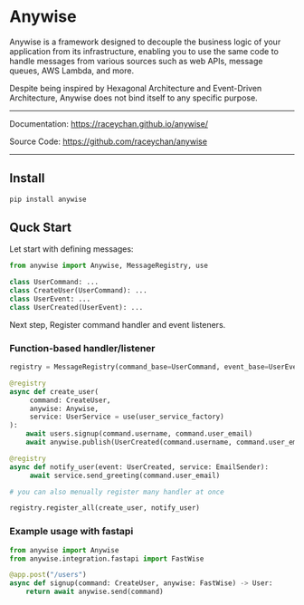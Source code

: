 # Anywise

Anywise is a framework designed to decouple the business logic of your application from its infrastructure, enabling you to use the same code to handle messages from various sources such as web APIs, message queues, AWS Lambda, and more.

Despite being inspired by Hexagonal Architecture and Event-Driven Architecture, Anywise does not bind itself to any specific purpose.

---

Documentation: https://raceychan.github.io/anywise/

Source Code: https://github.com/raceychan/anywise

---

## Install

```py
pip install anywise
```

## Quck Start

Let start with defining messages:

```py
from anywise import Anywise, MessageRegistry, use

class UserCommand: ...
class CreateUser(UserCommand): ...
class UserEvent: ...
class UserCreated(UserEvent): ...
```

Next step, Register command handler and event listeners.

### Function-based handler/listener

```py
registry = MessageRegistry(command_base=UserCommand, event_base=UserEvent)

@registry 
async def create_user(
     command: CreateUser, 
     anywise: Anywise, 
     service: UserService = use(user_service_factory)
):
    await users.signup(command.username, command.user_email)
    await anywise.publish(UserCreated(command.username, command.user_email))

@registry
async def notify_user(event: UserCreated, service: EmailSender):
     await service.send_greeting(command.user_email)

# you can also menually register many handler at once

registry.register_all(create_user, notify_user)
```

### Example usage with fastapi

```py
from anywise import Anywise
from anywise.integration.fastapi import FastWise

@app.post("/users")
async def signup(command: CreateUser, anywise: FastWise) -> User:
    return await anywise.send(command)
```

